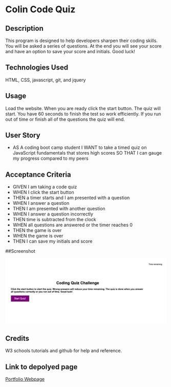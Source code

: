 # Colin Code Quiz

## Description

This program is designed to help developers sharpen their coding skills.  You will be asked a series of questions.  At the end you will see your score and have an option to save your score and initials.  Good luck!

## Technologies Used

HTML, CSS, javascript, git, and jquery

## Usage

Load the website.  When you are ready click the start button.  The quiz will start.  You have 60 seconds to finish the test so work efficiently.  If you run out of time or finish all of the questions the quiz will end.

## User Story

* AS A coding boot camp student
I WANT to take a timed quiz on JavaScript fundamentals that stores high scores
SO THAT I can gauge my progress compared to my peers


## Acceptance Criteria

* GIVEN I am taking a code quiz
* WHEN I click the start button
* THEN a timer starts and I am presented with a question
* WHEN I answer a question
* THEN I am presented with another question
* WHEN I answer a question incorrectly
* THEN time is subtracted from the clock
* WHEN all questions are answered or the timer reaches 0
* THEN the game is over
* WHEN the game is over
* THEN I can save my initials and score

##Screenshot

![alt="Screenshot of Landing Page"](./assets/codeQuizScreenShot.png)

## Credits

W3 schools tutorials and github for help and reference.

## Link to depolyed page

[Portfolio Webpage]( https://cpriyam90.github.io/First-Portfolio-Assignment/)
